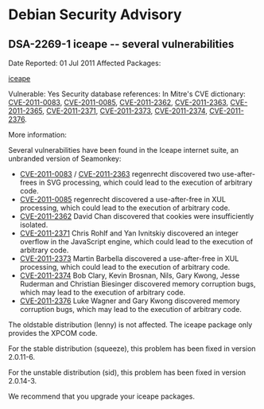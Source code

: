 
Debian Security Advisory
========================


DSA-2269-1 iceape -- several vulnerabilities
--------------------------------------------



Date Reported:
01 Jul 2011
Affected Packages:

[iceape](https://packages.debian.org/src:iceape)

Vulnerable:
Yes
Security database references:
In Mitre's CVE dictionary: [CVE-2011-0083](https://security-tracker.debian.org/tracker/CVE-2011-0083), [CVE-2011-0085](https://security-tracker.debian.org/tracker/CVE-2011-0085), [CVE-2011-2362](https://security-tracker.debian.org/tracker/CVE-2011-2362), [CVE-2011-2363](https://security-tracker.debian.org/tracker/CVE-2011-2363), [CVE-2011-2365](https://security-tracker.debian.org/tracker/CVE-2011-2365), [CVE-2011-2371](https://security-tracker.debian.org/tracker/CVE-2011-2371), [CVE-2011-2373](https://security-tracker.debian.org/tracker/CVE-2011-2373), [CVE-2011-2374](https://security-tracker.debian.org/tracker/CVE-2011-2374), [CVE-2011-2376](https://security-tracker.debian.org/tracker/CVE-2011-2376).  

More information:

Several vulnerabilities have been found in the Iceape internet suite, an
unbranded version of Seamonkey:


* [CVE-2011-0083](https://security-tracker.debian.org/tracker/CVE-2011-0083) /
[CVE-2011-2363](https://security-tracker.debian.org/tracker/CVE-2011-2363)
regenrecht discovered two use-after-frees in SVG processing,
 which could lead to the execution of arbitrary code.
* [CVE-2011-0085](https://security-tracker.debian.org/tracker/CVE-2011-0085)
regenrecht discovered a use-after-free in XUL processing, which
 could lead to the execution of arbitrary code.
* [CVE-2011-2362](https://security-tracker.debian.org/tracker/CVE-2011-2362)
David Chan discovered that cookies were insufficiently isolated.
* [CVE-2011-2371](https://security-tracker.debian.org/tracker/CVE-2011-2371)
Chris Rohlf and Yan Ivnitskiy discovered an integer overflow in the
 JavaScript engine, which could lead to the execution of arbitrary
 code.
* [CVE-2011-2373](https://security-tracker.debian.org/tracker/CVE-2011-2373)
Martin Barbella discovered a use-after-free in XUL processing,
 which could lead to the execution of arbitrary code.
* [CVE-2011-2374](https://security-tracker.debian.org/tracker/CVE-2011-2374)
Bob Clary, Kevin Brosnan, Nils, Gary Kwong, Jesse Ruderman and
 Christian Biesinger discovered memory corruption bugs, which may
 lead to the execution of arbitrary code.
* [CVE-2011-2376](https://security-tracker.debian.org/tracker/CVE-2011-2376)
Luke Wagner and Gary Kwong discovered memory corruption bugs, which
 may lead to the execution of arbitrary code.


The oldstable distribution (lenny) is not affected. The iceape
package only provides the XPCOM code.


For the stable distribution (squeeze), this problem has been fixed in
version 2.0.11-6.


For the unstable distribution (sid), this problem has been fixed in
version 2.0.14-3.


We recommend that you upgrade your iceape packages.





